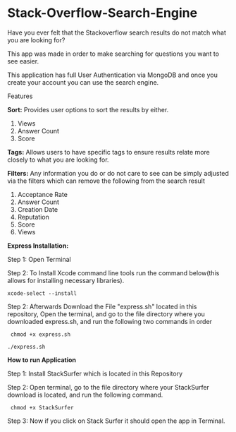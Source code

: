 # Stack-Overflow-Search-Engine
Have you ever felt that the Stackoverflow search results do not match what you are looking for? 

This app was made in order to make searching for questions you want to see easier. 

This application has full User Authentication via MongoDB and once you create your account you can use the search engine. 

Features

**Sort:** Provides user options to sort the results by either. 

  1. Views
  2. Answer Count
  3. Score

**Tags:** Allows users to have specific tags to ensure results relate more closely to what you are looking for. 

**Filters:** Any information you do or do not care to see can be simply adjusted via the filters which can remove the following from the search result 
  1. Acceptance Rate
  2. Answer Count
  3. Creation Date
  4. Reputation
  5. Score
  6. Views


**Express Installation:** 

Step 1: Open Terminal


Step 2: To Install Xcode command line tools run the command below(this allows for installing necessary libraries).

```xcode-select --install ```



Step 2: Afterwards Download the File "express.sh" located in this repository, Open the terminal, and go to the file directory where you downloaded express.sh, and run the following two commands in order 

``` chmod +x express.sh```


```./express.sh``` 


**How to run Application**

Step 1: Install StackSurfer which is located in this Repository

Step 2: Open terminal, go to the file directory where your StackSurfer download is located, and run the following command.

``` chmod +x StackSurfer```

Step 3: Now if you click on Stack Surfer it should open the app in Terminal.











  




